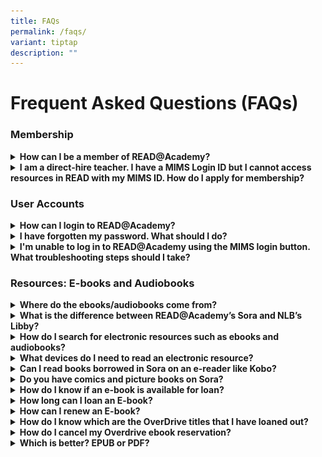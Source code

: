 ```yaml
---
title: FAQs
permalink: /faqs/
variant: tiptap
description: ""
---
```

<h1><strong>Frequent Asked Questions (FAQs)</strong></h1>
<h3><strong>Membership</strong></h3>
<div data-type="detailGroup" class="isomer-accordion isomer-accordion-white">
<details class="isomer-details">
<summary><strong>How can I be a member of READ@Academy?</strong>
</summary>
<div data-type="detailsContent" class="isomer-details-content">
<p>Membership is open to:</p>
<ul data-tight="true" class="tight">
<li>
<p>MOE staff (inclusive of all education officers, executive and administrative
staff and kindergarten educators)</p>
</li>
<li>
<p>Staff of organisations involved in work related to MOE e.g. SEAB</p>
<p>There is no payment needed.</p>
</li>
</ul>
</div>
</details>
<details class="isomer-details">
<summary><strong>I am a direct-hire teacher. I have a MIMS Login ID but I cannot access resources in READ with my MIMS ID. How do I apply for membership?</strong>
</summary>
<div data-type="detailsContent" class="isomer-details-content">
<p>To access READ@Academy (RAC) through the MIMS portal, you need specific
account permissions. Please contact your Local MIMS Administrator (LA)
to assist with the application process for RAC account access.</p>
<p></p>
<p>For more information and troubleshooting steps regarding membership, please
head to 'Membership' page.</p>
</div>
</details>
</div>
<h3><strong>User Accounts</strong></h3>
<div data-type="detailGroup" class="isomer-accordion isomer-accordion-white">
<details class="isomer-details">
<summary><strong>How can I login to READ@Academy?</strong>
</summary>
<div data-type="detailsContent" class="isomer-details-content">
<p>Members may avail yourselves with the full range of resources and services
available by logging in with your MIMS ID.</p>
<p></p>
<p>Please adhere to&nbsp;the following procedures to access READ@Academy
resources:&nbsp;</p>
<p></p>
<ul data-tight="true" class="tight">
<li>
<p>Access READ@Academy landing page</p>
<div class="isomer-image-wrapper">
<img style="box-sizing: inherit; font-family: Lato, sans-serif; max-width: 100%; height: auto; display: block; margin: auto; width: 813.328px;" height="auto" width="100%" alt="" src="https://staging.dnpmasf1lgrx4.amplifyapp.com/images/download.png">
</div>
</li>
<li>
<p>Log in using MIMS ID</p>
</li>
</ul>
<div class="isomer-image-wrapper">
<img style="width: 100%" height="auto" width="100%" alt="" src="/images/download__1_.png">
</div>
</div>
</details>
<details class="isomer-details">
<summary><strong>I have forgotten my password. What should I do?</strong>
</summary>
<div data-type="detailsContent" class="isomer-details-content">
<p>You can request for a password reset for your MIMS account through your
Local MIMS Administrator (LA).</p>
</div>
</details>
<details class="isomer-details">
<summary><strong>I'm unable to log in to READ@Academy using the MIMS login button. What troubleshooting steps should I take?</strong>
</summary>
<div data-type="detailsContent" class="isomer-details-content">
<p>Please contact the relevant service desks:</p>
<table style="minWidth: 100px">
<colgroup>
<col>
<col>
<col>
<col>
</colgroup>
<tbody>
<tr>
<th rowspan="1" colspan="1">
<p><strong>Staff</strong>
</p>
</th>
<th rowspan="1" colspan="1">
<p><strong>Description</strong>
</p>
</th>
<th rowspan="1" colspan="1">
<p><strong>Service</strong>
<br><strong>Desk</strong>
</p>
</th>
<th rowspan="1" colspan="1">
<p><strong>Email address</strong>
</p>
</th>
</tr>
<tr>
<td rowspan="1" colspan="1">
<p>HQ staff</p>
</td>
<td rowspan="1" colspan="1">
<p>EUSS Service Desk is the first level support for HQ related&nbsp;issues/enquiries/feedback</p>
</td>
<td rowspan="1" colspan="1">
<p>EUSS Service Desk</p>
</td>
<td rowspan="1" colspan="1">
<p><a href="mailto:EUSS_SERVICEDESK@support.gov.sg" rel="noopener noreferrer nofollow" target="_blank"><u>EUSS_SERVICEDESK@support.gov.sg</u></a>
</p>
</td>
</tr>
<tr>
<td rowspan="1" colspan="1">
<p>School staff</p>
</td>
<td rowspan="1" colspan="1">
<p>SSOE Service Desk is the first level support&nbsp;for school-related issues/
enquiries/feedback</p>
</td>
<td rowspan="1" colspan="1">
<p>SSOE Service Desk</p>
</td>
<td rowspan="1" colspan="1">
<p><a href="mailto:EUSS_SERVICEDESK@support.gov.sg" rel="noopener noreferrer nofollow" target="_blank"><u>help@schools.gov.sg</u></a>
</p>
</td>
</tr>
</tbody>
</table>
</div>
</details>
</div>
<h3><strong>Resources: E-books and Audiobooks</strong></h3>
<div data-type="detailGroup" class="isomer-accordion isomer-accordion-white">
<details class="isomer-details">
<summary><strong>Where do the ebooks/audiobooks come from?</strong>
</summary>
<div data-type="detailsContent" class="isomer-details-content">
<p>Most of the ebooks/audiobooks are from OverDrive, the global distributor
of digital content for libraries and schools. Leading digital content platform
for libraries and schools.&nbsp;OverDrive is headquartered at Cleveland,
Ohio.&nbsp;It is used by public libraries, schools, polytechnics, universities
and corporations worldwide. Locally, NLB and some schools, Institute of
Higher Learning libraries and specialised libraries are subscribers to
OverDrive.</p>
<p>OverDrive also provides the platform for using their resources.&nbsp;</p>
<p></p>
<p>The designated platform for schools is Sora, the student reading app,
while Libby is the library reading app for public libraries like NLB.&nbsp;</p>
<p></p>
<p>Besides OverDrive, READ@Academy also carries some ebooks from EBSCO.&nbsp;These
are searchable via OPAC and also accessible via the EBSCO Discovery platform.</p>
</div>
</details>
<details class="isomer-details">
<summary><strong>What is the difference between READ@Academy’s Sora and NLB’s Libby?</strong>
</summary>
<div data-type="detailsContent" class="isomer-details-content">
<p>TBC</p>
</div>
</details>
<details class="isomer-details">
<summary><strong>How do I search for electronic resources such as ebooks and audiobooks?</strong>
</summary>
<div data-type="detailsContent" class="isomer-details-content">
<p>You can access the library’s website (<a href="http://readacademy.moe.edu.sg/" rel="noopener noreferrer nofollow" target="_blank">http://readacademy.moe.edu.sg</a>),
then click on Resources, browse the Resource categories of your choice
for a list of all titles in the particular format.</p>
</div>
</details>
<details class="isomer-details">
<summary><strong>What devices do I need to read an electronic resource?</strong>
</summary>
<div data-type="detailsContent" class="isomer-details-content">
<p><strong>• Using a&nbsp;browser</strong>
</p>
<p>Choose your format and click&nbsp;<strong>Continue</strong>.&nbsp;Then,
click&nbsp;<strong>Download</strong> the title.&nbsp;Lastly, click&nbsp;Read
now in browser. There are no software or downloads required.</p>
<p></p>
<p>Choose your format and click <strong>Continue</strong>. The default is
the ebook – ePub format.</p>
<p></p>
<p>You may also read in browser.&nbsp;Check out both approaches and decide
on your preference.</p>
<p></p>
<p>•<strong>Using the Sora App</strong>
</p>
<p>To access from your mobile phone, go to the Apple Store or Google Play
Store.</p>
<p>To access from your laptop, go to the Sora&nbsp;<a href="https://soraapp.com/" rel="noopener noreferrer nofollow" target="_blank">website</a>.</p>
<p>Either way, you need to Select Read@Academy library and sign in with your
username and password to access your OverDrive titles.</p>
<p>&nbsp;</p>
<p>•<strong>Using Adobe Digital Edition</strong>
</p>
<p>If you are currently using Adobe Digital Edition on your mobile devices,
you can choose to add the selected title to your ebook collection simply
by selecting “ePub” or “PDF” as your preferred format.</p>
</div>
</details>
<details class="isomer-details">
<summary><strong>Can I read books borrowed in Sora on an e-reader like Kobo?</strong>
</summary>
<div data-type="detailsContent" class="isomer-details-content">
<p>It is not possible at the moment; OverDrive is planning to add this functionality
in the near future.</p>
</div>
</details>
<details class="isomer-details">
<summary><strong>Do you have comics and picture books on Sora?</strong>
</summary>
<div data-type="detailsContent" class="isomer-details-content">
<p>Once you have Sora set to concurrently access READ@Academy and Sora, you
will be able to access comics and picture books in NLB’s Young Adults or
adult level collections.</p>
</div>
</details>
<details class="isomer-details">
<summary><strong>How do I know if an e-book is available for loan?</strong>
</summary>
<div data-type="detailsContent" class="isomer-details-content">
<p>Below is an ebook record showing 1 copy on loan, with 2 reservations on
the copy. Click on <strong>Place reservation</strong> if you wish to join
the reservation queue for this title.</p>
<p></p>
<p>[INSERT SCREENSHOT OF NEW ILS]</p>
<p></p>
<p>When a copy is available for loan, the status/description will be as indicated.</p>
</div>
</details>
<details class="isomer-details">
<summary><strong>How long can I loan an E-book?</strong>
</summary>
<div data-type="detailsContent" class="isomer-details-content">
<p>You can borrow up to a maximum of 6 ebooks for a period of <strong>21 days</strong>.</p>
<p>On your Sora app, go to <strong>Shelf </strong>to see all the titles you
have borrowed. You will see a countdown of the date due against each title.
Your loan will expire automatically upon due date.</p>
</div>
</details>
<details class="isomer-details">
<summary><strong>How can I renew an E-book?</strong>
</summary>
<div data-type="detailsContent" class="isomer-details-content">
<p>You can borrow up to a maximum of 6 ebooks for a period of <strong>21 days</strong>.</p>
<p></p>
<p>[INSERT SCREENSHOT OF NEW ILS]</p>
<p></p>
<p>Click on<strong> Options.&nbsp;</strong>You will see options to Renew
or Return the book.</p>
</div>
</details>
<details class="isomer-details">
<summary><strong>How do I know which are the OverDrive titles that I have loaned out?</strong>
</summary>
<div data-type="detailsContent" class="isomer-details-content">
<p><strong><u>In Sora</u></strong>
</p>
<p>Click on '<strong>Shelf'</strong> to see all the titles you have borrowed.</p>
<p></p>
<p><strong><u>In OPAC</u></strong>
</p>
<p>Simply log in to your library account and look under the “My account dashboard”
tab. Your Overdrive loans will be reflected separately from your physical
book loans.</p>
</div>
</details>
<details class="isomer-details">
<summary><strong>How do I cancel my Overdrive ebook reservation?</strong>
</summary>
<div data-type="detailsContent" class="isomer-details-content">
<p>It is better to do reservations and cancellation of reservations in Sora
as it gives most current updates on your transactions.</p>
<p></p>
<p><strong>Place hold</strong> indicates that the title is currently on loan.</p>
<p>[INSERT SCREENSHOT OF NEW ILS]</p>
<p></p>
<p>Be prepared to wait for about 2 weeks for its return.</p>
<p></p>
<p>To cancel a reservation:</p>
<p>[INSERT SCREENSHOT OF NEW ILS]</p>
</div>
</details>
<details class="isomer-details">
<summary><strong>Which is better? EPUB or PDF?</strong>
</summary>
<div data-type="detailsContent" class="isomer-details-content">
<p>EPUBs are designed to be flowable, resizable and user-friendly. It provides
a more interactive format, optimised for viewing devices.</p>
<p></p>
<p>PDFs recreate a paper document in digital form.</p>
</div>
</details>
</div>
<p></p>
